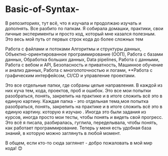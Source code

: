 # Basic-of-Syntax-
В репозиториях, тут всё, что я изучала и продолжаю изучать и дополнять. Все разбито по папкам. Я собирала домашки, практики, свои личные эксперименты и просто код, который мне казался полезным. Это весь мой путь от первых строк кода до более сложных тем

Работа с файлами и потоками
Алгоритмы и структуры данных, 
Объектно-ориентированное программирование (ООП), 
Работа с базами данных, 
Обработка больших данных, 
Data pipelines, 
Работа с данными, 
Работа с вебом и API, 
Безопасность и приватность, 
Машинное обучение и анализ данных, 
Работа с многопоточностью и логами, 
**Работа с графическим интерфейсом, CI/CD и управление проектами.

Это все отдельные папки, где собраны целые направления. В каждой из них куча тем, кода, проектов, проб и ошибок. Это все мои попытки разобраться, понять, закрепить на практике и в итоге сложить всё это в единую картину.
Каждая папка - это отдельная тема,моя попытка разобраться, понять, закрепить на практике и в итоге сложить всё это в единую картину. которую я изучаю . Иногда это были задания из курсов, иногда просто мои тесты, чтобы понять и видеть свой прогресс. Это всё я писала, разбиралась, гуглила, переделывала, чтобы понять, как работает программирование. Теперь у меня есть удобная база знаний, в которую можно заглянуть в любой момент.

В общем, если кто-то сюда заглянет - добро пожаловать в мой мир кода! 😊


